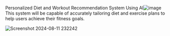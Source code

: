 Personalized Diet and Workout Recommendation System Using AI![image]()
This system will be capable of accurately tailoring diet and exercise plans to help users achieve their fitness goals.

![Screenshot 2024-08-11 232242](https://github.com/user-attachments/assets/9d4109a6-92c9-4fc0-be8f-c51a6505d4e1)

